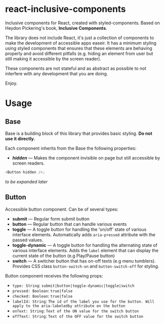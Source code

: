 # react-inclusive-components

Inclusive components for React, created with styled-components. Based on Heydon
Pickering's book, **Inclusive Components**.

The library does not include React, it's just a collection of components to make the development of accessible apps easeir.
It has a minimum styling using styled components that ensures that these elements are behaving properly and avoid different pitfalls (e.g. hiding an element from user but still making it accessible by the screen reader).

These components are not stateful and as abstract as possible to not interfere with any development that you are doing.

Enjoy.

# Usage

## Base

Base is a building block of this library that provides basic styling. **Do not
use it directly.**

Each component inherits from the Base the following properties:

* **_hidden_** — Makes the component invisible on page but still accessible by
  screen readers.

```js
<Button hidden />;
```

_to be expanded later_

## Button

Accessible button component. Can be of several types:

* **submit** — Regular form submit button
* **button** — Regular button that can handle various events
* **toggle** — A toggle button for handling the 'on/off' state of various
  interface elements. Automatically adds `aria-pressed` attribute with the
  passed values.
* **toggle-dynamic** — A toggle button for handling the alternating state of various
  interface elements. Adds the `label` element that can display the current state of the  button (e.g Play/Pause button)
* **switch** — A switcher button that has on-off texts (e.g menu tumblers). Provides CSS class `button-switch-on` and `button-switch-off` for styling.

Button component receives the following props:

* `type: String`: `submit|button|toggle-dynamic|toggle|switch`
* `pressed: Boolean`: `true|false`
* `checked: Boolean`: `true|false`
* `labelId: String`: `The id of the label you use for the button. Will apply to the aria-labeledby attribute on the button`
* `onText: String`: `Text of the ON value for the switch button`
* `offText: String`: `Text of the OFF value for the switch button`


